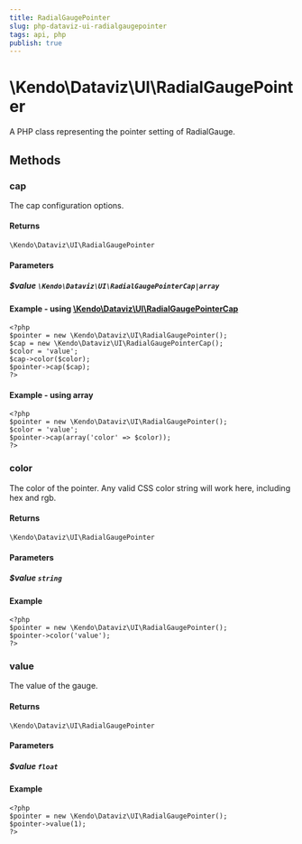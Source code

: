 ```yaml
---
title: RadialGaugePointer
slug: php-dataviz-ui-radialgaugepointer
tags: api, php
publish: true
---
```


# \Kendo\Dataviz\UI\RadialGaugePointer

A PHP class representing the pointer setting of RadialGauge.


## Methods

### cap

The cap configuration options.

#### Returns
`\Kendo\Dataviz\UI\RadialGaugePointer`

#### Parameters

##### $value `\Kendo\Dataviz\UI\RadialGaugePointerCap|array`


#### Example - using [\Kendo\Dataviz\UI\RadialGaugePointerCap](/api/wrappers/php/Kendo/Dataviz/UI/RadialGaugePointerCap)
    <?php
    $pointer = new \Kendo\Dataviz\UI\RadialGaugePointer();
    $cap = new \Kendo\Dataviz\UI\RadialGaugePointerCap();
    $color = 'value';
    $cap->color($color);
    $pointer->cap($cap);
    ?>

#### Example - using array

    <?php
    $pointer = new \Kendo\Dataviz\UI\RadialGaugePointer();
    $color = 'value';
    $pointer->cap(array('color' => $color));
    ?>

### color
The color of the pointer.
Any valid CSS color string will work here, including hex and rgb.

#### Returns
`\Kendo\Dataviz\UI\RadialGaugePointer`

#### Parameters

##### $value `string`



#### Example 
    <?php
    $pointer = new \Kendo\Dataviz\UI\RadialGaugePointer();
    $pointer->color('value');
    ?>

### value
The value of the gauge.

#### Returns
`\Kendo\Dataviz\UI\RadialGaugePointer`

#### Parameters

##### $value `float`



#### Example 
    <?php
    $pointer = new \Kendo\Dataviz\UI\RadialGaugePointer();
    $pointer->value(1);
    ?>

 
